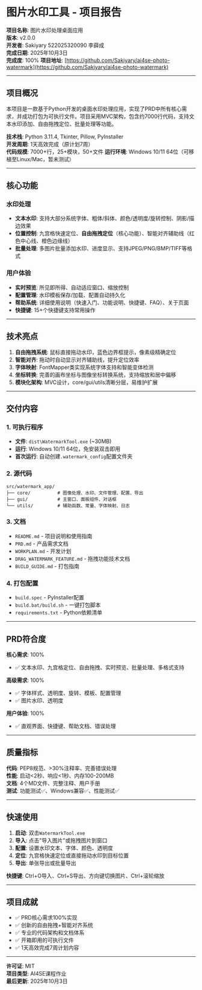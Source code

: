 # 图片水印工具 - 项目报告

**项目名称**: 图片水印处理桌面应用  
**版本**: v2.0.0  
**开发者**: Sakiyary 522025320090 李薛成  
**完成日期**: 2025年10月3日  
**完成度**: 100%
**项目地址**: [https://github.com/Sakiyary/ai4se-photo-watermark](https://github.com/Sakiyary/ai4se-photo-watermark)

---

## 项目概况

本项目是一款基于Python开发的桌面水印处理应用，实现了PRD中所有核心需求，并成功打包为可执行文件。项目采用MVC架构，包含约7000行代码，支持文本水印添加、自由拖拽定位、批量处理等功能。

**技术栈**: Python 3.11.4, Tkinter, Pillow, PyInstaller  
**开发周期**: 1天高效完成（原计划7周）  
**代码规模**: 7000+行，25+模块，50+文件
**运行环境**: Windows 10/11 64位（可移植至Linux/Mac，暂未测试）

---

## 核心功能

### 水印处理

- **文本水印**: 支持大部分系统字体、粗体/斜体、颜色/透明度/旋转控制、阴影/描边效果
- **位置控制**: 九宫格快速定位、**自由拖拽定位**（核心功能）、智能对齐辅助线（红色中心线、橙色边缘线）
- **批量处理**: 多图片批量添加水印、进度显示、支持JPEG/PNG/BMP/TIFF等格式

### 用户体验

- **实时预览**: 所见即所得、自动适应窗口、缩放控制
- **配置管理**: 水印模板保存/加载、配置自动持久化
- **帮助系统**: 详细使用说明（快速入门、功能说明、快捷键、FAQ）、关于页面
- **快捷键**: 15+个快捷键支持常用操作

---

## 技术亮点

1. **自由拖拽系统**: 鼠标直接拖动水印，蓝色边界框提示，像素级精确定位
2. **智能对齐**: 拖动时自动显示对齐辅助线，提升定位效率
3. **字体映射**: FontMapper类实现系统字体支持和智能变体检测
4. **坐标转换**: 完善的画布坐标与图像坐标转换系统，支持缩放和居中偏移
5. **模块化架构**: MVC设计，core/gui/utils清晰分层，易维护扩展

---

## 交付内容

### 1. 可执行程序

- **文件**: `dist\WatermarkTool.exe` (~30MB)
- **运行**: Windows 10/11 64位，免安装双击即用
- **首次运行**: 自动创建`.watermark_config`配置文件夹

### 2. 源代码

```
src/watermark_app/
├── core/          # 图像处理、水印、文件管理、配置、导出
├── gui/           # 主窗口、面板组件、对话框
└── utils/         # 辅助函数、常量、字体映射、日志
```

### 3. 文档

- `README.md` - 项目说明和使用指南
- `PRD.md` - 产品需求文档
- `WORKPLAN.md` - 开发计划
- `DRAG_WATERMARK_FEATURE.md` - 拖拽功能技术文档
- `BUILD_GUIDE.md` - 打包指南

### 4. 打包配置

- `build.spec` - PyInstaller配置
- `build.bat/build.sh` - 一键打包脚本
- `requirements.txt` - Python依赖清单

---

## PRD符合度

**核心需求**: 100%  

- ✅ 文本水印、九宫格定位、自由拖拽、实时预览、批量处理、多格式支持

**高级需求**: 100%  

- ✅ 字体样式、透明度、旋转、模板、配置管理
- ✅ 图片水印、透明度

**用户体验**: 100%  

- ✅ 直观界面、快捷键、帮助文档、错误处理

---

## 质量指标

**代码**: PEP8规范、>30%注释率、完善错误处理  
**性能**: 启动<2秒、响应<1秒、内存100-200MB  
**文档**: 4个MD文件、完整注释、用户手册  
**测试**: 功能测试✅、Windows兼容✅、性能测试✅

---

## 快速使用

1. **启动**: 双击`WatermarkTool.exe`
2. **导入**: 点击"导入图片"或拖拽图片到窗口
3. **配置**: 设置水印文本、字体、颜色、透明度
4. **定位**: 九宫格快速定位或直接拖动水印到目标位置
5. **导出**: 单张导出或批量导出

**快捷键**: Ctrl+O导入、Ctrl+S导出、方向键切换图片、Ctrl+滚轮缩放

---

## 项目成就

- ✅ PRD核心需求100%实现
- ✅ 创新的自由拖拽+智能对齐系统
- ✅ 专业的代码架构和文档体系
- ✅ 开箱即用的可执行文件
- ✅ 1天高效完成7周计划内容

---

**许可证**: MIT  
**项目类型**: AI4SE课程作业  
**最后更新**: 2025年10月3日
